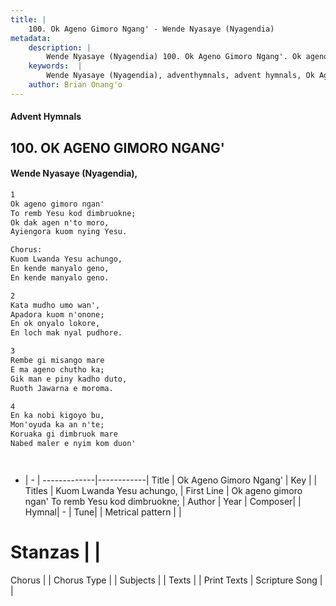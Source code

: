 ```yaml
---
title: |
    100. Ok Ageno Gimoro Ngang' - Wende Nyasaye (Nyagendia)
metadata:
    description: |
        Wende Nyasaye (Nyagendia) 100. Ok Ageno Gimoro Ngang'. Ok ageno gimoro ngan' To remb Yesu kod dimbruokne; Ok dak agen n'to moro, Ayiengora kuom nying Yesu.  Chorus: Kuom Lwanda Yesu achungo, En kende manyalo geno, En kende manyalo geno.  
    keywords:  |
        Wende Nyasaye (Nyagendia), adventhymnals, advent hymnals, Ok Ageno Gimoro Ngang', Ok ageno gimoro ngan' To remb Yesu kod dimbruokne;. Kuom Lwanda Yesu achungo,
    author: Brian Onang'o
---
```


#### Advent Hymnals
## 100. OK AGENO GIMORO NGANG'
####  Wende Nyasaye (Nyagendia),

```txt
1
Ok ageno gimoro ngan'
To remb Yesu kod dimbruokne;
Ok dak agen n'to moro,
Ayiengora kuom nying Yesu.

Chorus:
Kuom Lwanda Yesu achungo,
En kende manyalo geno,
En kende manyalo geno.

2
Kata mudho umo wan',
Apadora kuom n'onone;
En ok onyalo lokore,
En loch mak nyal pudhore.

3
Rembe gi misango mare
E ma ageno chutho ka;
Gik man e piny kadho duto,
Ruoth Jawarna e moroma.

4
En ka nobi kigoyo bu,
Mon'oyuda ka an n'te;
Koruaka gi dimbruok mare
Nabed maler e nyim kom duon'




```

- |   -  |
-------------|------------|
Title | Ok Ageno Gimoro Ngang' |
Key |  |
Titles | Kuom Lwanda Yesu achungo, |
First Line | Ok ageno gimoro ngan' To remb Yesu kod dimbruokne; |
Author | 
Year | 
Composer| |
Hymnal|  - |
Tune|  |
Metrical pattern | |
# Stanzas |  |
Chorus |  |
Chorus Type |  |
Subjects | |
Texts |  |
Print Texts | 
Scripture Song |  |
    
